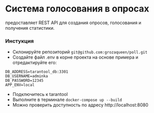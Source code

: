 # Система голосования в опросах

предоставляет REST API для создания опросов, голосования и получения статистики.

### Инстукция

* Склонируйте репозиторий ```git@github.com:grozaqueen/poll.git```
* Создайте файл .env в корне проекта на основе примера и отредактируйте его:
```  
DB_ADDRESS=tarantool_db:3301
DB_USERNAME=adminka
DB_PASSWORD=12345
APP_ENV=local
```
* Подключитесь к tarantool
* Выполните в терминале ```docker-compose up --build```
* Можно проверить доступность по адресу http://localhost:8080
